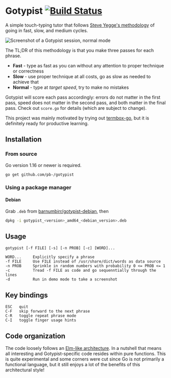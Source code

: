 # Gotypist [![Build Status](https://travis-ci.org/pb-/gotypist.svg?branch=master)](https://travis-ci.org/pb-/gotypist)

A simple touch-typing tutor that follows [Steve Yegge's methodology](http://steve-yegge.blogspot.com/2008/09/programmings-dirtiest-little-secret.html) of going in fast, slow, and medium cycles.

![Screenshot of a Gotypist session, normal mode](screenshot.png)

The TL;DR of this methodology is that you make three passes for each phrase.

 * **Fast** - type as fast as you can without any attention to proper technique or correctness
 * **Slow** - use proper technique at all costs, go as slow as needed to achieve that
 * **Normal** - type at *target speed*, try to make no mistakes

Gotypist will score each pass accordingly: errors do not matter in the first pass, speed does not matter in the second pass, and both matter in the final pass. Check out `score.go` for details (which are subject to change).

This project was mainly motivated by trying out [termbox-go](https://github.com/nsf/termbox-go), but it is definitely ready for productive learning.

## Installation

### From source

Go version 1.16 or newer is required.

```bash
go get github.com/pb-/gotypist
```

### Using a package manager

#### Debian

Grab `.deb` from [barnumbirr/gotypist-debian](https://github.com/barnumbirr/gotypist-debian/releases), then

```bash
dpkg -i gotypist_<version>_amd64_<debian_version>.deb
```

## Usage

    gotypist [-f FILE] [-s] [-n PROB] [-c] [WORD]...

    WORD...     Explicitly specify a phrase
    -f FILE     Use FILE instead of /usr/share/dict/words as data source
    -n PROB     Sprinkle in random numbers with probability 0 <= PROB <= 1
    -c          Tread -f FILE as code and go sequenntially through the lines
    -d          Run in demo mode to take a screenshot

## Key bindings

    ESC   quit
    C-F   skip forward to the next phrase
    C-R   toggle repeat phrase mode
    C-I   toggle finger usage hints

## Code organization

The code loosely follows an [Elm-like architecture](https://guide.elm-lang.org/architecture/). In a nutshell that means all interesting and Gotypist-specific code resides within pure functions. This is quite experimental and some corners were cut since Go is not primarily a functional language, but it still enjoys a lot of the benefits of this architectural style!
